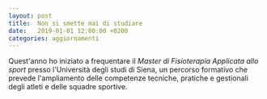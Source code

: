 ```yaml
---
layout: post
title:  Non si smette mai di studiare
date:   2019-01-01 12:00:00 +0200
categories: aggiornamenti
---
```


Quest'anno ho iniziato a frequentare il _Master di Fisioterapia Applicata allo sport_ presso l'Università degli studi di Siena, un percorso formativo che prevede l'ampliamento delle competenze tecniche, pratiche e gestionali degli atleti e delle squadre sportive.
